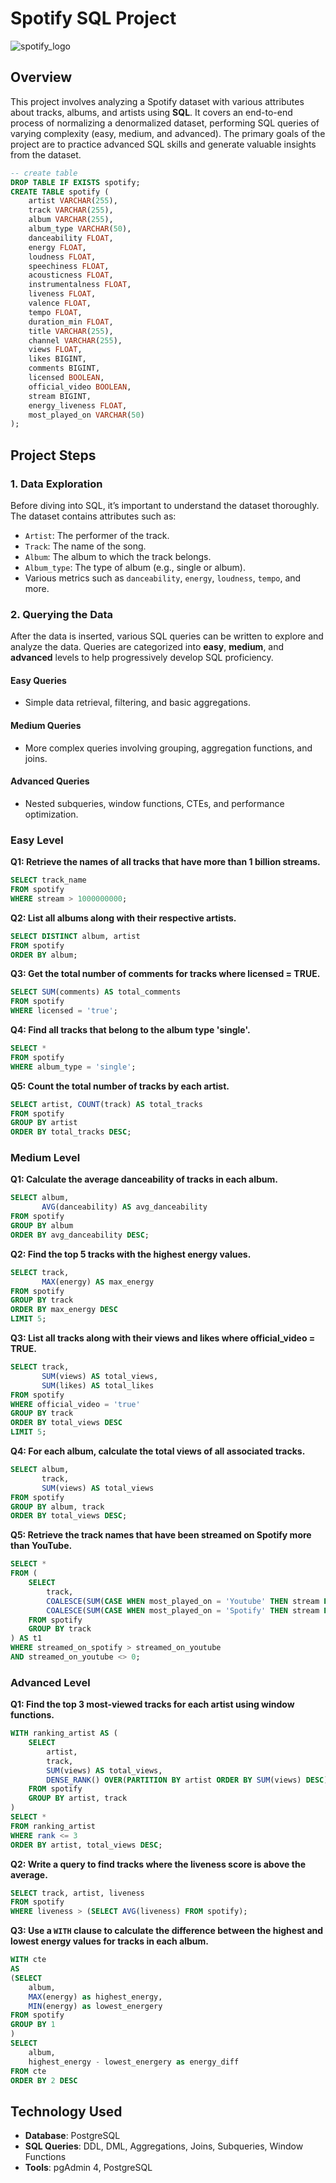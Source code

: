  #                                                                    Spotify SQL Project
![spotify_logo](https://github.com/user-attachments/assets/c0d474d8-6950-4a79-8656-c0437d0ebbc5)
## Overview
This project involves analyzing a Spotify dataset with various attributes about tracks, albums, and artists using **SQL**. It covers an end-to-end process of normalizing a denormalized dataset, performing SQL queries of varying complexity (easy, medium, and advanced). The primary goals of the project are to practice advanced SQL skills and generate valuable insights from the dataset.

```sql
-- create table
DROP TABLE IF EXISTS spotify;
CREATE TABLE spotify (
    artist VARCHAR(255),
    track VARCHAR(255),
    album VARCHAR(255),
    album_type VARCHAR(50),
    danceability FLOAT,
    energy FLOAT,
    loudness FLOAT,
    speechiness FLOAT,
    acousticness FLOAT,
    instrumentalness FLOAT,
    liveness FLOAT,
    valence FLOAT,
    tempo FLOAT,
    duration_min FLOAT,
    title VARCHAR(255),
    channel VARCHAR(255),
    views FLOAT,
    likes BIGINT,
    comments BIGINT,
    licensed BOOLEAN,
    official_video BOOLEAN,
    stream BIGINT,
    energy_liveness FLOAT,
    most_played_on VARCHAR(50)
);
```
  
## Project Steps

### 1. Data Exploration
Before diving into SQL, it’s important to understand the dataset thoroughly. The dataset contains attributes such as:
- `Artist`: The performer of the track.
- `Track`: The name of the song.
- `Album`: The album to which the track belongs.
- `Album_type`: The type of album (e.g., single or album).
- Various metrics such as `danceability`, `energy`, `loudness`, `tempo`, and more.

### 2. Querying the Data
After the data is inserted, various SQL queries can be written to explore and analyze the data. Queries are categorized into **easy**, **medium**, and **advanced** levels to help progressively develop SQL proficiency.

#### Easy Queries
- Simple data retrieval, filtering, and basic aggregations.
  
#### Medium Queries
- More complex queries involving grouping, aggregation functions, and joins.
  
#### Advanced Queries
- Nested subqueries, window functions, CTEs, and performance optimization.


### Easy Level
**Q1: Retrieve the names of all tracks that have more than 1 billion streams.**  

```sql
SELECT track_name  
FROM spotify  
WHERE stream > 1000000000;  
```
**Q2: List all albums along with their respective artists.**  

```sql
SELECT DISTINCT album, artist  
FROM spotify  
ORDER BY album;
```
**Q3: Get the total number of comments for tracks where licensed = TRUE.**  

```sql  
SELECT SUM(comments) AS total_comments  
FROM spotify  
WHERE licensed = 'true';  
```
**Q4: Find all tracks that belong to the album type 'single'.**  

```sql  
SELECT *  
FROM spotify  
WHERE album_type = 'single';  
```
**Q5: Count the total number of tracks by each artist.**  

```sql  
SELECT artist, COUNT(track) AS total_tracks  
FROM spotify  
GROUP BY artist  
ORDER BY total_tracks DESC;  
```
### Medium Level
**Q1: Calculate the average danceability of tracks in each album.**  

```sql  
SELECT album,  
       AVG(danceability) AS avg_danceability  
FROM spotify  
GROUP BY album  
ORDER BY avg_danceability DESC;  
```
**Q2: Find the top 5 tracks with the highest energy values.**  

```sql  
SELECT track,  
       MAX(energy) AS max_energy  
FROM spotify  
GROUP BY track  
ORDER BY max_energy DESC  
LIMIT 5;  
```
**Q3: List all tracks along with their views and likes where official_video = TRUE.**  

```sql  
SELECT track,  
       SUM(views) AS total_views,  
       SUM(likes) AS total_likes  
FROM spotify  
WHERE official_video = 'true'  
GROUP BY track  
ORDER BY total_views DESC  
LIMIT 5;  
```
**Q4: For each album, calculate the total views of all associated tracks.**  

```sql  
SELECT album,  
       track,  
       SUM(views) AS total_views  
FROM spotify  
GROUP BY album, track  
ORDER BY total_views DESC;  
``` 
**Q5: Retrieve the track names that have been streamed on Spotify more than YouTube.**  

```sql  
SELECT *  
FROM (  
    SELECT  
        track,  
        COALESCE(SUM(CASE WHEN most_played_on = 'Youtube' THEN stream END), 0) AS streamed_on_youtube,  
        COALESCE(SUM(CASE WHEN most_played_on = 'Spotify' THEN stream END), 0) AS streamed_on_spotify  
    FROM spotify  
    GROUP BY track  
) AS t1  
WHERE streamed_on_spotify > streamed_on_youtube  
AND streamed_on_youtube <> 0;  
```  
### Advanced Level

**Q1: Find the top 3 most-viewed tracks for each artist using window functions.**  

```sql  
WITH ranking_artist AS (  
    SELECT  
        artist,  
        track,  
        SUM(views) AS total_views,  
        DENSE_RANK() OVER(PARTITION BY artist ORDER BY SUM(views) DESC) AS rank  
    FROM spotify  
    GROUP BY artist, track  
)  
SELECT *  
FROM ranking_artist  
WHERE rank <= 3  
ORDER BY artist, total_views DESC;  
```
**Q2: Write a query to find tracks where the liveness score is above the average.**  

```sql  
SELECT track, artist, liveness  
FROM spotify  
WHERE liveness > (SELECT AVG(liveness) FROM spotify);  
``` 
**Q3: Use a `WITH` clause to calculate the difference between the highest and lowest energy values for tracks in each album.**
```sql
WITH cte
AS
(SELECT 
	album,
	MAX(energy) as highest_energy,
	MIN(energy) as lowest_energery
FROM spotify
GROUP BY 1
)
SELECT 
	album,
	highest_energy - lowest_energery as energy_diff
FROM cte
ORDER BY 2 DESC
```

## Technology Used
- **Database**: PostgreSQL
- **SQL Queries**: DDL, DML, Aggregations, Joins, Subqueries, Window Functions
- **Tools**: pgAdmin 4, PostgreSQL
